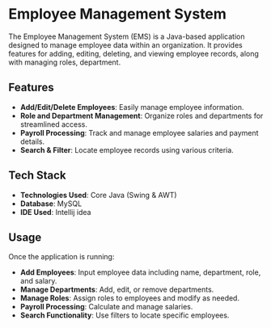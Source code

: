 # Employee Management System

The Employee Management System (EMS) is a Java-based application designed to manage employee data within an organization. It provides features for adding, editing, deleting, and viewing employee records, along with managing roles, department.

## Features

- **Add/Edit/Delete Employees**: Easily manage employee information.
- **Role and Department Management**: Organize roles and departments for streamlined access.
- **Payroll Processing**: Track and manage employee salaries and payment details.
- **Search & Filter**: Locate employee records using various criteria.

## Tech Stack

- **Technologies Used**: Core Java (Swing & AWT)
- **Database**: MySQL
- **IDE Used**: Intellij idea

## Usage

Once the application is running:

- **Add Employees**: Input employee data including name, department, role, and salary.
- **Manage Departments**: Add, edit, or remove departments.
- **Manage Roles**: Assign roles to employees and modify as needed.
- **Payroll Processing**: Calculate and manage salaries.
- **Search Functionality**: Use filters to locate specific employees.